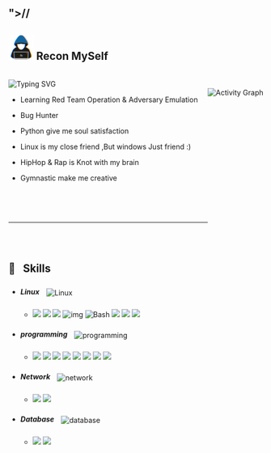 <h2>
    "><script>alert("Welcome To My Coding & Hacking MindCastle")</script>//
</h2>

## <picture><img src = "https://github.com/0xAbdulKhalid/0xAbdulKhalid/raw/main/assets/mdImages/about_me.gif" width = 50px></picture> **Recon MySelf**

<br>

<img src="https://readme-typing-svg.demolab.com?font=Josefin&size=19&duration=3000&pause=1500&width=800&height=100&lines=I+hope+this+is+the+invention+that+will+make+war+impossible.+Nikola-Tesla;Artists+use+lies+to+tell+the+truth.+V-For-Venteda;I+happen+to+be+notorious.+That%2C+I+have+no+control+over.+Kevin-Mitnick;Innovation+distinguishes+between+a+leader+and+a+follower.+Steve-Jobs" alt="Typing SVG" />

<br>

<img align="right" weight="800px" height="333px" alt="Activity Graph" src="https://camo.githubusercontent.com/969ba67430580b5aeadad5ae0ec7dd6a6a57bb36bbc1b59960a80a35a749c85b/68747470733a2f2f632e74656e6f722e636f6d2f77686751774e6c56764e6b41414141692f7865726f2d636f64652e676966" />

- Learning Red Team Operation & Adversary Emulation

- Bug Hunter

- Python give me soul satisfaction

- Linux is my close friend ,But windows Just friend :)

- HipHop & Rap is Knot with my brain

- Gymnastic make me creative

<br>

<br>

<br>

---

<br>

<br>

<h2>🔧 &nbsp; Skills </h2>

- ***Linux*** <img align="center" style="margin: 10px" src="https://profilinator.rishav.dev/skills-assets/linux-original.svg" alt="Linux" height="50" />

    - <img src="https://img.shields.io/static/v1?label=&labelColor=505050&message=Kali%20Linux&color=%230076D6&style=flat&logo=kali-linux&logoColor=black"> <img src="https://img.shields.io/static/v1?label=&labelColor=orange&message=Ubuntu&color=red&style=flat&logo=ubuntu&logoColor=black"> <img src="https://img.shields.io/static/v1?label=&labelColor=lightblue&message=Docker&color=blue&style=flat&logo=docker&logoColor=black"> <img src="https://img.shields.io/static/v1?label=&labelColor=506050&message=Nginx&color=green6&style=flat&logo=nginx&logoColor=green" alt="img"> <img src="https://img.shields.io/badge/Shell-Bash-informational?style=flat&logo=gnu-bash&logoColor=white&color=blueviolet" alt="Bash"> <img src="https://img.shields.io/badge/Postfix-gray.svg?style=flat-square&logo=linux"> <img src="https://img.shields.io/badge/Bind9-gray.svg?style=flat-square&logo=linux"> <img src="https://img.shields.io/badge/Apache2-gray.svg?style=flat-square&logo=linux">

- ***programming*** <img align="center" style="margin: 10px" src="https://freesvg.org/storage/img/thumb/DooFi-Keyboard.png" alt="programming" height="50" />

    - <img src="https://img.shields.io/badge/HTML5-informational?style=flat&logo=html5&logoColor=white&color=blueviolet"> <img src="https://img.shields.io/badge/CSS3-informational?style=flat&logo=css3&logoColor=white&color=violet"> <img src="https://img.shields.io/badge/BootStrap-informational?style=flat&logo=bootstrap&logoColor=white&color=purple"> <img src="https://img.shields.io/badge/-JavaScript-informational?style=flat&logo=javascript&logoColor=white&color=yellow"> <img src="https://img.shields.io/badge/Python-informational?style=flat&logo=python&logoColor=white&color=blue"> <img src="https://img.shields.io/badge/GitHub-Git-informational?style=flat&logo=git&logoColor=white&color=red"> <img src="https://img.shields.io/badge/c++-informational?style=flat&logo=cplusplus&logoColor=white&color=blueviolet"> <img src="https://img.shields.io/badge/PowerShell-informational?style=flat&logo=powershell&logoColor=white&color=darkblue"> 

- ***Network*** <img align="center" style="margin: 10px" src="https://upload.wikimedia.org/wikipedia/commons/thumb/c/ca/Hierarchical_network_model_example.svg/432px-Hierarchical_network_model_example.svg.png" alt="network" height="50" />

    - <img src="https://img.shields.io/static/v1?label=&labelColor=lightblue&message=CCNA&color=blue&style=flat&logo=cisco&logoColor=black"> <img src="https://img.shields.io/static/v1?label=&labelColor=blue&message=CCNP%20(R%26S)&color=lightblue&style=flat&logo=cisco&logoColor=black">

- ***Database*** <img align="center" style="margin: 10px" src="https://uxwing.com/wp-content/themes/uxwing/download/web-app-development/data-mining-icon.svg" alt="database" height="50" />

    -  <img src="https://img.shields.io/static/v1?label=&labelColor=gray&message=MySQL&color=darkblue&style=flat&logo=mysql&logoColor=black"> <img src="https://img.shields.io/static/v1?label=&labelColor=darkblue&message=Mongo&color=gray&style=flat&logo=mongodb&logoColor=black">

